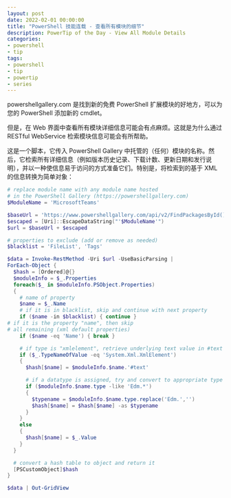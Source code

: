 ```yaml
---
layout: post
date: 2022-02-01 00:00:00
title: "PowerShell 技能连载 - 查看所有模块的细节"
description: PowerTip of the Day - View All Module Details
categories:
- powershell
- tip
tags:
- powershell
- tip
- powertip
- series
---
```

powershellgallery.com 是找到新的免费 PowerShell 扩展模块的好地方，可以为您的 PowerShell 添加新的 cmdlet。

但是，在 Web 界面中查看所有模块详细信息可能会有点麻烦。这就是为什么通过 RESTful WebService 检索模块信息可能会有所帮助。

这是一个脚本，它传入 PowerShell Gallery 中托管的（任何）模块的名称。然后，它检索所有详细信息（例如版本历史记录、下载计数、更新日期和发行说明），并以一种使信息易于访问的方式准备它们。特别是，将检索到的基于 XML 的信息转换为简单对象：

```powershell
# replace module name with any module name hosted
# in the PowerShell Gallery (https://powershellgallery.com)
$ModuleName = 'MicrosoftTeams'

$baseUrl = 'https://www.powershellgallery.com/api/v2/FindPackagesById()?id='
$escaped = [Uri]::EscapeDataString("'$ModuleName'")
$url = $baseUrl + $escaped

# properties to exclude (add or remove as needed)
$blacklist = 'FileList', 'Tags'

$data = Invoke-RestMethod -Uri $url -UseBasicParsing |
ForEach-Object {
  $hash = [Ordered]@{}
  $moduleInfo = $_.Properties
  foreach($_ in $moduleInfo.PSObject.Properties)
  {
    # name of property
    $name = $_.Name
    # if it is in blacklist, skip and continue with next property
    if ($name -in $blacklist) { continue }
# if it is the property "name", then skip
# all remaining (xml default properties)
    if ($name -eq 'Name') { break }

    # if type is "xmlelement", retrieve underlying text value in #text
    if ($_.TypeNameOfValue -eq 'System.Xml.XmlElement')
    {
      $hash[$name] = $moduleInfo.$name.'#text'

      # if a datatype is assigned, try and convert to appropriate type
      if ($moduleInfo.$name.type -like 'Edm.*')
      {
        $typename = $moduleInfo.$name.type.replace('Edm.','')
        $hash[$name] = $hash[$name] -as $typename
      }
    }
    else
    {
      $hash[$name] = $_.Value
    }
  }

  # convert a hash table to object and return it
  [PSCustomObject]$hash
}

$data | Out-GridView
```

<!--本文国际来源：[View All Module Details](https://community.idera.com/database-tools/powershell/powertips/b/tips/posts/view-all-module-details)-->

